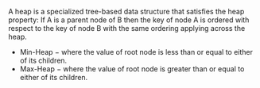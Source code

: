A heap is a specialized tree-based data structure that satisfies the heap property: 
If A is a parent node of B then the key of node A is ordered with respect to the key of node B with the same ordering applying across the heap.

- Min-Heap − where the value of root node is less than or equal to either of its children.
- Max-Heap − where the value of root node is greater than or equal to either of its children.
